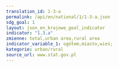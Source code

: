 ```yaml
---
translation_id: 1-3-a
permalink: /api/en/national/1/1-3-a.json
sdg_goal: 1
layout: json_en_krajowe_goal_indicator
indicator: "1.3.a"
zmienne: total,urban area,rural area
indicator_variable_1: ogółem,miasto,wieś;
kategorie: urban/rural
source_url: www.stat.gov.pl
---
```


